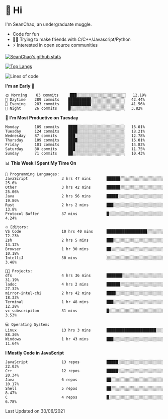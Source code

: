 # 👋 Hi
I'm SeanChao, an undergraduate muggle.

- Code for fun
- 👨‍💻 Trying to make friends with C/C++/Javascript/Python
- ⚡ Interested in open source communities

[![SeanChao's github stats](https://i-github-readme-stats.vercel.app/api?username=seanchao&show_icons=true)](https://github.com/anuraghazra/github-readme-stats)

[![Top Langs](https://i-github-readme-stats.vercel.app/api/top-langs/?username=seanchao&layout=compact)](https://github.com/anuraghazra/github-readme-stats)

<!--START_SECTION:waka-->
![Lines of code](https://img.shields.io/badge/From%20Hello%20World%20I%27ve%20Written-1.6%20million%20lines%20of%20code-blue)

**I'm an Early 🐤** 

```text
🌞 Morning    83 commits     ███░░░░░░░░░░░░░░░░░░░░░░   12.19% 
🌆 Daytime    289 commits    ██████████░░░░░░░░░░░░░░░   42.44% 
🌃 Evening    283 commits    ██████████░░░░░░░░░░░░░░░   41.56% 
🌙 Night      26 commits     █░░░░░░░░░░░░░░░░░░░░░░░░   3.82%

```
📅 **I'm Most Productive on Tuesday** 

```text
Monday       109 commits    ████░░░░░░░░░░░░░░░░░░░░░   16.01% 
Tuesday      124 commits    ████░░░░░░░░░░░░░░░░░░░░░   18.21% 
Wednesday    87 commits     ███░░░░░░░░░░░░░░░░░░░░░░   12.78% 
Thursday     109 commits    ████░░░░░░░░░░░░░░░░░░░░░   16.01% 
Friday       101 commits    ███░░░░░░░░░░░░░░░░░░░░░░   14.83% 
Saturday     80 commits     ███░░░░░░░░░░░░░░░░░░░░░░   11.75% 
Sunday       71 commits     ██░░░░░░░░░░░░░░░░░░░░░░░   10.43%

```


📊 **This Week I Spent My Time On** 

```text
💬 Programming Languages: 
JavaScript               3 hrs 47 mins       ██████░░░░░░░░░░░░░░░░░░░   25.6% 
Other                    3 hrs 42 mins       ██████░░░░░░░░░░░░░░░░░░░   25.06% 
Java                     2 hrs 56 mins       █████░░░░░░░░░░░░░░░░░░░░   19.86% 
Rust                     2 hrs 2 mins        ███░░░░░░░░░░░░░░░░░░░░░░   13.8% 
Protocol Buffer          37 mins             █░░░░░░░░░░░░░░░░░░░░░░░░   4.24%

🔥 Editors: 
VS Code                  10 hrs 40 mins      ██████████████████░░░░░░░   72.23% 
Zsh                      2 hrs 5 mins        ███░░░░░░░░░░░░░░░░░░░░░░   14.12% 
Browser                  1 hr 30 mins        ██░░░░░░░░░░░░░░░░░░░░░░░   10.18% 
IntelliJ                 30 mins             ░░░░░░░░░░░░░░░░░░░░░░░░░   3.48%

🐱‍💻 Projects: 
dfs                      4 hrs 36 mins       ███████░░░░░░░░░░░░░░░░░░   31.19% 
ladoc                    4 hrs 2 mins        ██████░░░░░░░░░░░░░░░░░░░   27.32% 
mirror-intel-chi         2 hrs 42 mins       ████░░░░░░░░░░░░░░░░░░░░░   18.33% 
Terminal                 1 hr 48 mins        ███░░░░░░░░░░░░░░░░░░░░░░   12.28% 
vc-subscripiton          31 mins             █░░░░░░░░░░░░░░░░░░░░░░░░   3.53%

💻 Operating System: 
Linux                    13 hrs 3 mins       ██████████████████████░░░   88.36% 
Windows                  1 hr 43 mins        ███░░░░░░░░░░░░░░░░░░░░░░   11.64%

```

**I Mostly Code in JavaScript** 

```text
JavaScript               13 repos            █████░░░░░░░░░░░░░░░░░░░░   22.03% 
C++                      12 repos            █████░░░░░░░░░░░░░░░░░░░░   20.34% 
Java                     6 repos             ██░░░░░░░░░░░░░░░░░░░░░░░   10.17% 
Shell                    5 repos             ██░░░░░░░░░░░░░░░░░░░░░░░   8.47% 
C                        4 repos             █░░░░░░░░░░░░░░░░░░░░░░░░   6.78%

```



 Last Updated on 30/06/2021
<!--END_SECTION:waka-->
